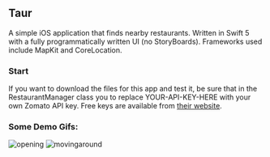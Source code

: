 ## Taur

A simple iOS application that finds nearby restaurants. Written in Swift 5 with a fully programmatically written UI (no StoryBoards). Frameworks used include MapKit and CoreLocation.

### Start

If you want to download the files for this app and test it, be sure that in the RestaurantManager class you to replace YOUR-API-KEY-HERE with your own Zomato API key. Free keys are available from [their website](https://developers.zomato.com/api). 


### Some Demo Gifs:

![opening](https://user-images.githubusercontent.com/51876078/86988984-66ca8f80-c1d4-11ea-9bd1-d9feef531ee9.gif)
![movingaround](https://user-images.githubusercontent.com/51876078/86989037-81046d80-c1d4-11ea-9561-bf4bacf6d07c.gif)
